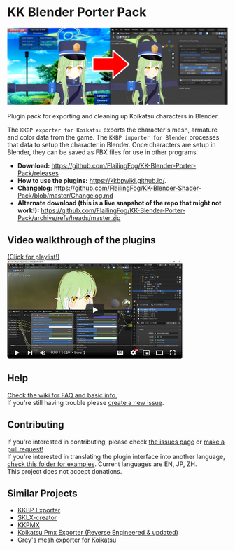 # KK Blender Porter Pack

![image](https://raw.githubusercontent.com/FlailingFog/flailingfog.github.io/master/assets/images/readme.png)

Plugin pack for exporting and cleaning up Koikatsu characters in Blender.  

The ```KKBP exporter for Koikatsu``` exports the character's mesh, armature and color data from the game. The ```KKBP importer for Blender``` processes that data to setup the character in Blender. Once characters are setup in Blender, they can be saved as FBX files for use in other programs. 

*    **Download:** https://github.com/FlailingFog/KK-Blender-Porter-Pack/releases  
*    **How to use the plugins:** https://kkbpwiki.github.io/.  
*    **Changelog:** https://github.com/FlailingFog/KK-Blender-Shader-Pack/blob/master/Changelog.md  
*    **Alternate download (this is a live snapshot of the repo that might not work!):** https://github.com/FlailingFog/KK-Blender-Porter-Pack/archive/refs/heads/master.zip  

## Video walkthrough of the plugins

[(Click for playlist!)  
![ ](https://raw.githubusercontent.com/FlailingFog/flailingfog.github.io/master/assets/images/readmeyt.png)](https://www.youtube.com/watch?v=QvXl4jRppP4&list=PLhiuav2SCuveMgQUA2YqqbSE7BtOrkZ-Q)

## Help
[Check the wiki for FAQ and basic info.](https://kkbpwiki.github.io/)  
If you're still having trouble please [create a new issue](https://github.com/FlailingFog/KK-Blender-Porter-Pack/issues).

## Contributing
If you're interested in contributing, please check [the issues page](https://github.com/FlailingFog/KK-Blender-Porter-Pack/issues) or [make a pull request!](https://github.com/FlailingFog/KK-Blender-Porter-Pack/pulls)  
If you're interested in translating the plugin interface into another language, [check this folder for examples](https://github.com/FlailingFog/KK-Blender-Porter-Pack/tree/master/interface). Current languages are EN, JP, ZH.  
This project does not accept donations.

## Similar Projects

* [KKBP Exporter](https://github.com/FlailingFog/KKBP_Exporter)
* [SKLX-creator](https://www.patreon.com/posts/sklx-lite-118039975)
* [KKPMX](https://github.com/CazzoPMX/KKPMX)
* [Koikatsu Pmx Exporter (Reverse Engineered & updated)](https://github.com/Snittern/KoikatsuPmxExporterReverseEngineered)
* [Grey's mesh exporter for Koikatsu](https://github.com/FlailingFog/KK-Blender-Porter-Pack/tree/9fcef4127ba56b4e8e8718fb546945fc00eaaad9/GME)

